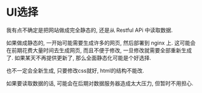 # UI选择

我有点不确定是把网站做成完全静态的, 还是从 Restful APi 中读取数据.

如果做成静态的, 一开始可能需要生成许多的网页, 然后部署到 nginx 上. 
这可能会在前期花费大量时间去生成网页, 而且不便于修改, 一旦修改就需要全部重新生成了.
如果某天不再提供更新了, 那么全面静态化可能是个好选择.

也不一定会全新生成, 只要修改css就好, html的结构不能改.

如果要读取数据的话, 可能会在后期对数据服务器造成太大压力, 但暂时不用担心.



